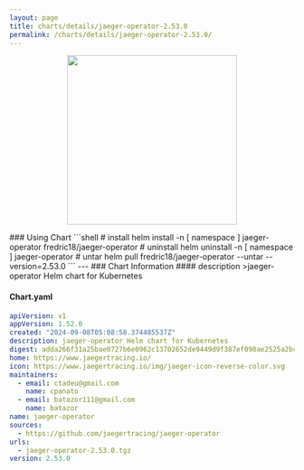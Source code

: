 ```yaml
---
layout: page
title: charts/details/jaeger-operator-2.53.0
permalink: /charts/details/jaeger-operator-2.53.0/
---
```

<p align="center">
    <img src="https://www.jaegertracing.io/img/jaeger-icon-reverse-color.svg" width="300px" height="300px">
</p>
### Using Chart
```shell
# install
helm install -n [ namespace ] jaeger-operator fredric18/jaeger-operator
# uninstall
helm uninstall -n [ namespace ] jaeger-operator
# untar
helm pull fredric18/jaeger-operator --untar --version=2.53.0
```
---
### Chart Information
#### description
>jaeger-operator Helm chart for Kubernetes
   
#### Chart.yaml
```yaml
apiVersion: v1
appVersion: 1.52.0
created: "2024-09-08T05:08:58.374485537Z"
description: jaeger-operator Helm chart for Kubernetes
digest: adda266f31a25bae0727b6e0962c13702652de9449d9f387ef090ae2525a2bcc
home: https://www.jaegertracing.io/
icon: https://www.jaegertracing.io/img/jaeger-icon-reverse-color.svg
maintainers:
  - email: ctadeu@gmail.com
    name: cpanato
  - email: batazor111@gmail.com
    name: batazor
name: jaeger-operator
sources:
  - https://github.com/jaegertracing/jaeger-operator
urls:
  - jaeger-operator-2.53.0.tgz
version: 2.53.0
```
